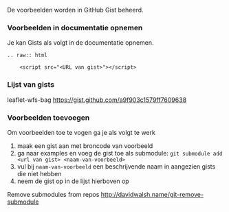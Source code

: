 De voorbeelden worden in GitHub Gist beheerd. 

### Voorbeelden in documentatie opnemen

Je kan Gists als volgt in de documentatie opnemen.

    .. raw:: html
    
        <script src="<URL van gist>"></script>

### Lijst van gists

leaflet-wfs-bag https://gist.github.com/a9f903c1579ff7609638

### Voorbeelden toevoegen

Om voorbeelden toe te vogen ga je als volgt te werk

1. maak een gist aan met broncode van voorbeeld
2. ga naar examples en voeg de gist toe als submodule: ```git submodule add <url van gist> <naam-van-voorbeeld>```
3. vul bij ```naam-van-voorbeeld``` een beschrijvende naam in aangezien gists die niet hebben
4. neem de gist op in de lijst hierboven op


Remove submodules from repos
http://davidwalsh.name/git-remove-submodule

